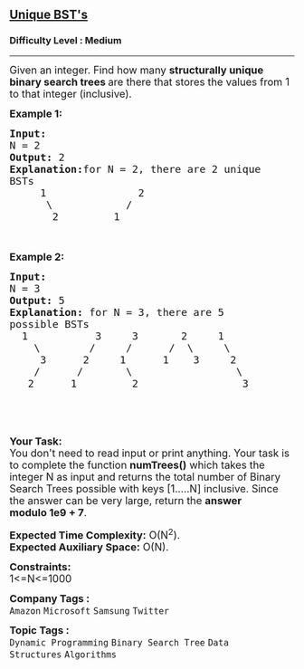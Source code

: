 <h2><a href="https://practice.geeksforgeeks.org/problems/unique-bsts-1587115621/1?page=1&sortBy=submissions&searchQuery=unique">Unique BST's</a></h2><h3>Difficulty Level : Medium</h3><hr><div class="problems_problem_content__Xm_eO"><p><span style="font-size:18px">Given an integer. Find how many <strong>structurally unique binary search trees </strong>are there that stores the&nbsp;values from 1 to that integer (inclusive).&nbsp;</span></p>

<p><strong><span style="font-size:18px">Example 1:</span></strong></p>

<div class="pieces-code-wrapper" style="text-align: left; margin-top: 10px;"><pre style="margin-bottom: 0px; margin-top: 0px;"><strong><span style="font-size:18px">Input:
</span></strong><span style="font-size:18px">N = 2<strong>
Output: </strong>2<strong>
Explanation:</strong>for N = 2, there are 2 unique
BSTs
&nbsp;&nbsp;&nbsp;&nbsp; 1&nbsp;&nbsp;&nbsp;&nbsp;&nbsp;&nbsp;&nbsp;&nbsp;&nbsp;&nbsp;&nbsp;&nbsp;&nbsp;&nbsp; 2 &nbsp;
&nbsp;&nbsp;&nbsp;&nbsp;&nbsp; \ &nbsp;&nbsp;&nbsp;&nbsp;&nbsp;&nbsp;&nbsp;&nbsp;&nbsp;&nbsp; /
&nbsp;&nbsp;&nbsp;&nbsp;&nbsp;&nbsp; 2&nbsp;&nbsp;&nbsp;&nbsp;&nbsp;&nbsp;&nbsp;&nbsp; 1</span>
</pre><div class="pieces-btn-wrapper" style="border: none; display: flex; opacity: 0; width: auto; transition: opacity 0.3s ease-out 0s; height: 26px; margin-top: 10px; margin-bottom: 10px;"><button class="pieces-btn pieces-copy-and-save" style="width: auto; font-size: 12px; border: 1px solid rgb(33, 33, 33); border-radius: 16px; margin-right: 4px; padding: 4px 6px 4px 4px; line-height: normal; height: fit-content; cursor: pointer; user-select: none; display: flex; align-items: center; background-color: rgb(33, 33, 33); color: rgb(255, 255, 255);"><img src="https://storage.googleapis.com/pieces-web-extensions-cdn/pieces.png" class="pieces-logo" style="margin: 0px 4px 0px 0px; border-radius: 50%; filter: none; float: left; width: 16px; height: 16px;"><span class="pieces-btn-text">Copy and Save</span></button><button class="pieces-btn pieces-share" style="width: auto; font-size: 12px; border: 1px solid rgb(33, 33, 33); border-radius: 16px; margin-right: 4px; padding: 4px 6px 4px 4px; line-height: normal; height: fit-content; cursor: pointer; user-select: none; display: flex; align-items: center; background-color: rgb(33, 33, 33); color: rgb(255, 255, 255);"><img src="https://storage.googleapis.com/pieces-web-extensions-cdn/link.png" class="pieces-logo" style="margin: 0px 4px 0px 0px; border-radius: 50%; filter: none; float: left; width: 16px; height: 16px;"><span class="pieces-btn-text">Share</span></button></div></div>

<p><strong><span style="font-size:18px">Example 2:</span></strong></p>

<div class="pieces-code-wrapper" style="text-align: left; margin-top: 10px;"><pre style="margin-bottom: 0px; margin-top: 0px;"><strong><span style="font-size:18px">Input:
</span></strong><span style="font-size:18px">N = 3<strong>
Output: </strong>5<strong>
Explanation: </strong>for N = 3, there are 5
possible BSTs
&nbsp; 1&nbsp;&nbsp;&nbsp;&nbsp;&nbsp;&nbsp;&nbsp;&nbsp;&nbsp;&nbsp; 3&nbsp;&nbsp;&nbsp;&nbsp; 3&nbsp;&nbsp;&nbsp;&nbsp;&nbsp;&nbsp; 2&nbsp;&nbsp;&nbsp;&nbsp; 1
&nbsp;&nbsp;&nbsp; \ &nbsp;&nbsp; &nbsp;&nbsp;&nbsp;&nbsp;/&nbsp;&nbsp;&nbsp;  /&nbsp;&nbsp;&nbsp;&nbsp;&nbsp; /&nbsp; \ &nbsp;&nbsp;&nbsp; \
&nbsp;&nbsp;&nbsp;&nbsp; 3&nbsp;&nbsp;&nbsp;&nbsp;&nbsp;&nbsp;2&nbsp;&nbsp;&nbsp;&nbsp;&nbsp;1&nbsp;&nbsp;&nbsp;&nbsp;&nbsp;&nbsp;1&nbsp;&nbsp;&nbsp; 3&nbsp;&nbsp;&nbsp;&nbsp; 2
&nbsp;&nbsp;&nbsp; /&nbsp;&nbsp;&nbsp;&nbsp;&nbsp;&nbsp;/&nbsp;&nbsp;&nbsp;&nbsp;&nbsp;&nbsp;&nbsp;\ &nbsp;&nbsp;&nbsp;&nbsp;&nbsp;&nbsp;&nbsp;&nbsp;&nbsp;&nbsp;&nbsp;&nbsp;&nbsp;&nbsp;&nbsp;&nbsp;\
&nbsp;&nbsp; 2&nbsp;&nbsp;&nbsp;&nbsp;&nbsp; 1&nbsp;&nbsp;&nbsp;&nbsp;&nbsp;&nbsp;&nbsp;&nbsp; 2&nbsp;&nbsp;&nbsp;&nbsp;&nbsp;&nbsp;&nbsp;&nbsp;&nbsp;&nbsp;&nbsp;&nbsp;&nbsp;&nbsp;&nbsp;&nbsp; 3</span></pre><div class="pieces-btn-wrapper" style="border: none; display: flex; opacity: 0; width: auto; transition: opacity 0.3s ease-out 0s; height: 26px; margin-top: 10px; margin-bottom: 10px;"><button class="pieces-btn pieces-copy-and-save" style="width: auto; font-size: 12px; border: 1px solid rgb(33, 33, 33); border-radius: 16px; margin-right: 4px; padding: 4px 6px 4px 4px; line-height: normal; height: fit-content; cursor: pointer; user-select: none; display: flex; align-items: center; background-color: rgb(33, 33, 33); color: rgb(255, 255, 255);"><img src="https://storage.googleapis.com/pieces-web-extensions-cdn/pieces.png" class="pieces-logo" style="margin: 0px 4px 0px 0px; border-radius: 50%; filter: none; float: left; width: 16px; height: 16px;"><span class="pieces-btn-text">Copy and Save</span></button><button class="pieces-btn pieces-share" style="width: auto; font-size: 12px; border: 1px solid rgb(33, 33, 33); border-radius: 16px; margin-right: 4px; padding: 4px 6px 4px 4px; line-height: normal; height: fit-content; cursor: pointer; user-select: none; display: flex; align-items: center; background-color: rgb(33, 33, 33); color: rgb(255, 255, 255);"><img src="https://storage.googleapis.com/pieces-web-extensions-cdn/link.png" class="pieces-logo" style="margin: 0px 4px 0px 0px; border-radius: 50%; filter: none; float: left; width: 16px; height: 16px;"><span class="pieces-btn-text">Share</span></button></div></div>

<p>&nbsp;</p>

<p><span style="font-size:18px"><strong>Your Task:</strong><br>
You don't need to read input or print anything. Your task is to complete the function&nbsp;<strong>numTrees()</strong>&nbsp;which takes the integer N as input&nbsp;and returns the total number of Binary Search Trees possible with keys [1.....N] inclusive. Since the answer can be very large, return the <strong>answer modulo&nbsp;1e9 + 7</strong>.</span></p>

<p><span style="font-size:18px"><strong>Expected Time Complexity:</strong>&nbsp;O(N<sup>2</sup>).<br>
<strong>Expected Auxiliary Space:</strong>&nbsp;O(N).</span></p>

<p><strong><span style="font-size:18px">Constraints:</span></strong><br>
<span style="font-size:18px">1&lt;=N&lt;=1000</span></p>
</div><p><span style=font-size:18px><strong>Company Tags : </strong><br><code>Amazon</code>&nbsp;<code>Microsoft</code>&nbsp;<code>Samsung</code>&nbsp;<code>Twitter</code>&nbsp;<br><p><span style=font-size:18px><strong>Topic Tags : </strong><br><code>Dynamic Programming</code>&nbsp;<code>Binary Search Tree</code>&nbsp;<code>Data Structures</code>&nbsp;<code>Algorithms</code>&nbsp;